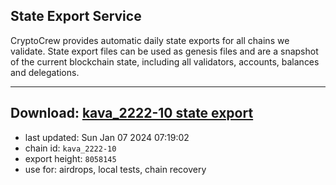 ## State Export Service
CryptoCrew provides automatic daily state exports for all chains we validate. State export files can be used as genesis files and are a snapshot of the current blockchain state, including all validators, accounts, balances and delegations.

---
**Download: [kava_2222-10 state export](https://dl.ccvalidators.com/SERVICE/kava/kava_2222-10_export_8058145.json)**
---

- last updated: Sun Jan 07 2024 07:19:02
- chain id: `kava_2222-10`
- export height: `8058145`
- use for: airdrops, local tests, chain recovery
